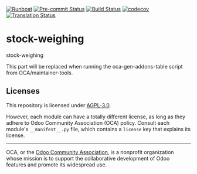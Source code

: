 
[![Runboat](https://img.shields.io/badge/runboat-Try%20me-875A7B.png)](https://runboat.odoo-community.org/builds?repo=OCA/stock-weighing&target_branch=16.0)
[![Pre-commit Status](https://github.com/OCA/stock-weighing/actions/workflows/pre-commit.yml/badge.svg?branch=16.0)](https://github.com/OCA/stock-weighing/actions/workflows/pre-commit.yml?query=branch%3A16.0)
[![Build Status](https://github.com/OCA/stock-weighing/actions/workflows/test.yml/badge.svg?branch=16.0)](https://github.com/OCA/stock-weighing/actions/workflows/test.yml?query=branch%3A16.0)
[![codecov](https://codecov.io/gh/OCA/stock-weighing/branch/16.0/graph/badge.svg)](https://codecov.io/gh/OCA/stock-weighing)
[![Translation Status](https://translation.odoo-community.org/widgets/stock-weighing-16-0/-/svg-badge.svg)](https://translation.odoo-community.org/engage/stock-weighing-16-0/?utm_source=widget)

<!-- /!\ do not modify above this line -->

# stock-weighing

stock-weighing

<!-- /!\ do not modify below this line -->

<!-- prettier-ignore-start -->

[//]: # (addons)

This part will be replaced when running the oca-gen-addons-table script from OCA/maintainer-tools.

[//]: # (end addons)

<!-- prettier-ignore-end -->

## Licenses

This repository is licensed under [AGPL-3.0](LICENSE).

However, each module can have a totally different license, as long as they adhere to Odoo Community Association (OCA)
policy. Consult each module's `__manifest__.py` file, which contains a `license` key
that explains its license.

----
OCA, or the [Odoo Community Association](http://odoo-community.org/), is a nonprofit
organization whose mission is to support the collaborative development of Odoo features
and promote its widespread use.
